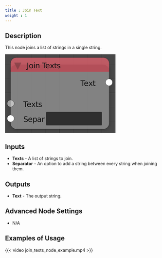 ```yaml
---
title : Join Text
weight : 1
---
```


## Description

This node joins a list of strings in a single string.

![image](join_texts_node.png)

## Inputs

  - **Texts** - A list of strings to join.
  - **Separator** - An option to add a string between every string when
    joining them.

## Outputs

  - **Text** - The output string.

## Advanced Node Settings

  - N/A

## Examples of Usage

{{< video join_texts_node_example.mp4 >}}
